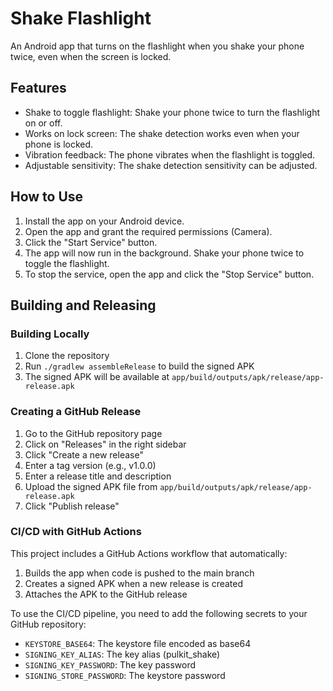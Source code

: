 # Shake Flashlight

An Android app that turns on the flashlight when you shake your phone twice, even when the screen is locked.

## Features

- Shake to toggle flashlight: Shake your phone twice to turn the flashlight on or off.
- Works on lock screen: The shake detection works even when your phone is locked.
- Vibration feedback: The phone vibrates when the flashlight is toggled.
- Adjustable sensitivity: The shake detection sensitivity can be adjusted.

## How to Use

1.  Install the app on your Android device.
2.  Open the app and grant the required permissions (Camera).
3.  Click the "Start Service" button.
4.  The app will now run in the background. Shake your phone twice to toggle the flashlight.
5.  To stop the service, open the app and click the "Stop Service" button.

## Building and Releasing

### Building Locally

1. Clone the repository
2. Run `./gradlew assembleRelease` to build the signed APK
3. The signed APK will be available at `app/build/outputs/apk/release/app-release.apk`

### Creating a GitHub Release

1. Go to the GitHub repository page
2. Click on "Releases" in the right sidebar
3. Click "Create a new release"
4. Enter a tag version (e.g., v1.0.0)
5. Enter a release title and description
6. Upload the signed APK file from `app/build/outputs/apk/release/app-release.apk`
7. Click "Publish release"

### CI/CD with GitHub Actions

This project includes a GitHub Actions workflow that automatically:
1. Builds the app when code is pushed to the main branch
2. Creates a signed APK when a new release is created
3. Attaches the APK to the GitHub release

To use the CI/CD pipeline, you need to add the following secrets to your GitHub repository:
- `KEYSTORE_BASE64`: The keystore file encoded as base64
- `SIGNING_KEY_ALIAS`: The key alias (pulkit_shake)
- `SIGNING_KEY_PASSWORD`: The key password
- `SIGNING_STORE_PASSWORD`: The keystore password
